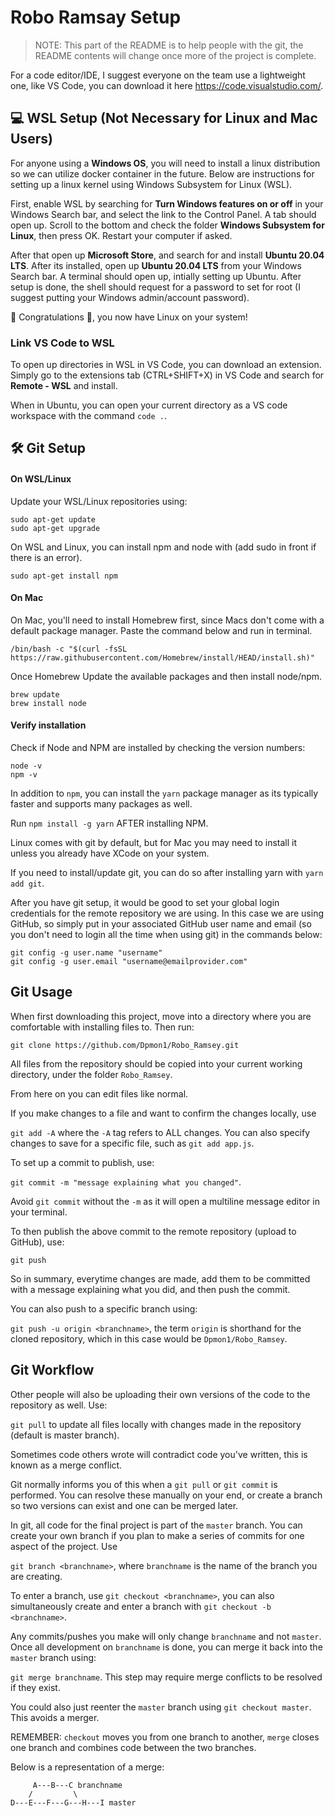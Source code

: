 # Robo Ramsay Setup

> NOTE: This part of the README is to help people with the git, the README contents will change once more of the project is complete.

For a code editor/IDE, I suggest everyone on the team use a lightweight one, like VS Code, you can download it here https://code.visualstudio.com/.

## 💻 WSL Setup (Not Necessary for Linux and Mac Users)

For anyone using a **Windows OS**, you will need to install a linux distribution so we can utilize docker container in the future. Below are instructions for setting up a linux kernel using Windows Subsystem for Linux (WSL).

First, enable WSL by searching for **Turn Windows features on or off** in your Windows Search bar, and select the link to the Control Panel. A tab should open up. Scroll to the bottom and check the folder **Windows Subsystem for Linux**, then press OK. Restart your computer if asked.

After that open up **Microsoft Store**, and search for and install **Ubuntu 20.04 LTS**. After its installed, open up **Ubuntu 20.04 LTS** from your Windows Search bar. A terminal should open up, intially setting up Ubuntu. After setup is done, the shell should request for a password to set for root (I suggest putting your Windows admin/account password).

🎉 Congratulations 🎉, you now have Linux on your system!

### Link VS Code to WSL

To open up directories in WSL in VS Code, you can download an extension. Simply go to the extensions tab (CTRL+SHIFT+X) in VS Code and search for **Remote - WSL** and install.

When in Ubuntu, you can open your current directory as a VS code workspace with the command `code .`.

## 🛠 Git Setup

#### On WSL/Linux

Update your WSL/Linux repositories using:

```
sudo apt-get update
sudo apt-get upgrade
```

On WSL and Linux, you can install npm and node with (add sudo in front if there is an error).

```
sudo apt-get install npm
```

#### On Mac

On Mac, you'll need to install Homebrew first, since Macs don't come with a default package manager. Paste the command below and run in terminal.

```
/bin/bash -c "$(curl -fsSL https://raw.githubusercontent.com/Homebrew/install/HEAD/install.sh)"
```

Once Homebrew Update the available packages and then install node/npm.

```
brew update
brew install node
```

#### Verify installation

Check if Node and NPM are installed by checking the version numbers:

```
node -v
npm -v
```

In addition to `npm`, you can install the `yarn` package manager as its typically faster and supports many packages as well.

Run `npm install -g yarn` AFTER installing NPM.

Linux comes with git by default, but for Mac you may need to install it unless you already have XCode on your system.

If you need to install/update git, you can do so after installing yarn with `yarn add git`.

After you have git setup, it would be good to set your global login credentials for the remote repository we are using. In this case we are using GitHub, so simply put in your associated GitHub user name and email (so you don't need to login all the time when using git) in the commands below:

```
git config -g user.name "username"
git config -g user.email "username@emailprovider.com"
```

## Git Usage

When first downloading this project, move into a directory where you are comfortable with installing files to. Then run:

`git clone https://github.com/Dpmon1/Robo_Ramsey.git`

All files from the repository should be copied into your current working directory, under the folder `Robo_Ramsey`.

From here on you can edit files like normal.

If you make changes to a file and want to confirm the changes locally, use

`git add -A` where the `-A` tag refers to ALL changes. You can also specify changes to save for a specific file, such as `git add app.js`.

To set up a commit to publish, use:

`git commit -m "message explaining what you changed"`.

Avoid `git commit` without the `-m` as it will open a multiline message editor in your terminal.

To then publish the above commit to the remote repository (upload to GitHub), use:

`git push`

So in summary, everytime changes are made, add them to be committed with a message explaining what you did, and then push the commit.

You can also push to a specific branch using:

`git push -u origin <branchname>`, the term `origin` is shorthand for the cloned repository, which in this case would be `Dpmon1/Robo_Ramsey`.

## Git Workflow

Other people will also be uploading their own versions of the code to the repository as well. Use:

`git pull` to update all files locally with changes made in the repository (default is master branch).

Sometimes code others wrote will contradict code you've written, this is known as a merge conflict.

Git normally informs you of this when a `git pull` or `git commit` is performed. You can resolve these manually on your end, or create a branch so two versions can exist and one can be merged later.

In git, all code for the final project is part of the `master` branch. You can create your own branch if you plan to make a series of commits for one aspect of the project. Use

`git branch <branchname>`, where `branchname` is the name of the branch you are creating.

To enter a branch, use `git checkout <branchname>`, you can also simultaneously create and enter a branch with `git checkout -b <branchname>`.

Any commits/pushes you make will only change `branchname` and not `master`. Once all development on `branchname` is done, you can merge it back into the `master` branch using:

`git merge branchname`. This step may require merge conflicts to be resolved if they exist.

You could also just reenter the `master` branch using `git checkout master`. This avoids a merger.

REMEMBER: `checkout` moves you from one branch to another, `merge` closes one branch and combines code between the two branches.

Below is a representation of a merge:

```
     A---B---C branchname
    /         \
D---E---F---G---H---I master
```

